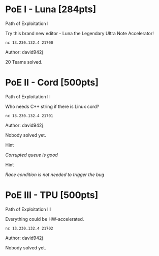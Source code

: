 # PoE I - Luna [284pts]

Path of Exploitation I

Try this brand new editor - Luna the Legendary Ultra Note Accelerator!

`nc 13.230.132.4 21700`

Author: david942j

20 Teams solved.


# PoE II - Cord [500pts]

Path of Exploitation II

Who needs C++ string if there is Linux cord?

`nc 13.230.132.4 21701`

Author: david942j

Nobody solved yet.

Hint

*Corrupted queue is good*

Hint

*Race condition is not needed to trigger the bug*


# PoE III - TPU [500pts]

Path of Exploitation III

Everything could be HW-accelerated.

`nc 13.230.132.4 21702`

Author: david942j

Nobody solved yet.
